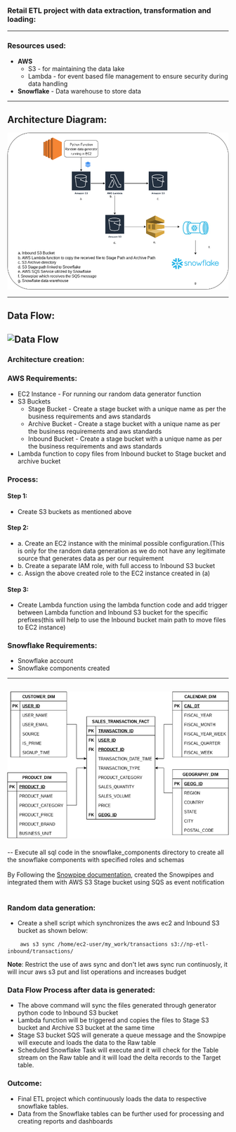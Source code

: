 ### Retail ETL project with data extraction, transformation and loading:
--------------------------------------------------------
### Resources used:
- **AWS** 
  - S3 - for maintaining the data lake
  - Lambda - for event based file management to ensure security during data handling
- **Snowflake** - Data warehouse to store data
-------------------------------------------------------- 
## Architecture Diagram:
![Architecture design](https://github.com/avvrkrishna/data-engineering/blob/8916347f70d901163a78bbe09d5da90fbfea4c68/retail_etl_project/Architecture_Design.png)

-------------------------------------------------------- 
## Data Flow:
![Data Flow](https://media.giphy.com/media/JaudLsEsEKhx8cGdZv/giphy.gif)
-------------------------------------------------------- 
### Architecture creation:
### AWS Requirements:
- EC2 Instance - For running our random data generator function
- S3 Buckets
  - Stage Bucket - Create a stage bucket with a unique name as per the business requirements and aws standards
  - Archive Bucket - Create a stage bucket with a unique name as per the business requirements and aws standards
  - Inbound Bucket - Create a stage bucket with a unique name as per the business requirements and aws standards
- Lambda function to copy files from Inbound bucket to Stage bucket and archive bucket

### Process:
#### Step 1:
- Create S3 buckets as mentioned above
#### Step 2:
- a. Create an EC2 instance with the minimal possible configuration.(This is only for the random data generation as we do not have any legitimate source that generates data as per our requirement
- b. Create a separate IAM role, with full access to Inbound S3 bucket
- c. Assign the above created role to the EC2 instance created in (a)
#### Step 3:
- Create Lambda function using the lambda function code and add trigger between Lambda function and Inbound S3 bucket for the specific prefixes(this will help to use the Inbound bucket main path to move files to EC2 instance)
### Snowflake Requirements:
- Snowflake account
- Snowflake components created
-------------------------------------------------------- 
![Snowflake E-R](https://github.com/avvrkrishna/data-engineering/blob/8916347f70d901163a78bbe09d5da90fbfea4c68/retail_etl_project/ER-Diagram.png)
-------------------------------------------------------- 
-- Execute all sql code in the snowflake_components directory to create all the snowflake components with specified roles and schemas
<br> </br>
By Following the <a href = "https://docs.snowflake.com/en/sql-reference/sql/create-pipe.html" target="_blank" >Snowpipe documentation</a>, created the Snowpipes and integrated them with AWS S3 Stage bucket using SQS as event notification
<br></br>
### Random data generation:
- Create a shell script which synchronizes the aws ec2 and Inbound S3 bucket as shown below:

``` aws s3 sync /home/ec2-user/my_work/user/ s3://np-etl-inbound/user/
    aws s3 sync /home/ec2-user/my_work/transactions s3://np-etl-inbound/transactions/
```
**Note**: Restrict the use of aws sync and don't let aws sync run continuosly, it will incur aws s3 put and list operations and increases budget
 ### Data Flow Process after data is generated:
 - The above command will sync the files generated through generator python code to Inbound S3 bucket
 - Lambda function will be triggered and copies the files to Stage S3 bucket and Archive S3 bucket at the same time
 - Stage S3 bucket SQS will generate a queue message and the Snowpipe will execute and loads the data to the Raw table
 - Scheduled Snowflake Task will execute and it will check for the Table stream on the Raw table and it will load the delta records to the Target table.

### Outcome:
- Final ETL project which continuously loads the data to respective snowflake tables.
- Data from the Snowflake tables can be further used for processing and creating reports and dashboards
